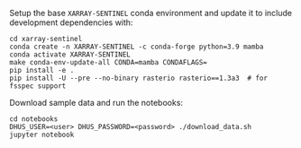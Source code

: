 Setup the base `XARRAY-SENTINEL` conda environment and update it to include development dependencies with:

```
cd xarray-sentinel
conda create -n XARRAY-SENTINEL -c conda-forge python=3.9 mamba
conda activate XARRAY-SENTINEL
make conda-env-update-all CONDA=mamba CONDAFLAGS=
pip install -e .
pip install -U --pre --no-binary rasterio rasterio==1.3a3  # for fsspec support
```

Download sample data and run the notebooks:

```
cd notebooks
DHUS_USER=<user> DHUS_PASSWORD=<password> ./download_data.sh
jupyter notebook
```
